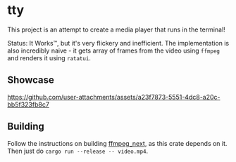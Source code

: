 # tty

This project is an attempt to create a media player that runs in the terminal!

Status: It Works™, but it's very flickery and inefficient. The implementation is also incredibly naive - it gets array of frames from the video using `ffmpeg` and renders it using `ratatui`.

## Showcase

https://github.com/user-attachments/assets/a23f7873-5551-4dc8-a20c-bb5f323fb8c7

## Building

Follow the instructions on building [ffmpeg_next](https://github.com/zmwangx/rust-ffmpeg/wiki/Notes-on-building), as this crate depends on it. Then just do `cargo run --release -- video.mp4`.

